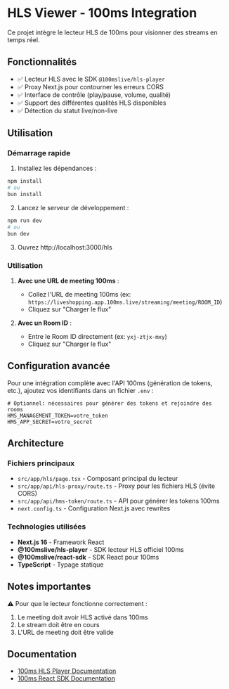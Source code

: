 # HLS Viewer - 100ms Integration

Ce projet intègre le lecteur HLS de 100ms pour visionner des streams en temps réel.

## Fonctionnalités

- ✅ Lecteur HLS avec le SDK `@100mslive/hls-player`
- ✅ Proxy Next.js pour contourner les erreurs CORS
- ✅ Interface de contrôle (play/pause, volume, qualité)
- ✅ Support des différentes qualités HLS disponibles
- ✅ Détection du statut live/non-live

## Utilisation

### Démarrage rapide

1. Installez les dépendances :
```bash
npm install
# ou
bun install
```

2. Lancez le serveur de développement :
```bash
npm run dev
# ou
bun dev
```

3. Ouvrez http://localhost:3000/hls

### Utilisation

1. **Avec une URL de meeting 100ms** :
   - Collez l'URL de meeting 100ms (ex: `https://liveshopping.app.100ms.live/streaming/meeting/ROOM_ID`)
   - Cliquez sur "Charger le flux"

2. **Avec un Room ID** :
   - Entre le Room ID directement (ex: `yxj-ztjx-mxy`)
   - Cliquez sur "Charger le flux"

## Configuration avancée

Pour une intégration complète avec l'API 100ms (génération de tokens, etc.), ajoutez vos identifiants dans un fichier `.env` :

```env
# Optionnel: nécessaires pour générer des tokens et rejoindre des rooms
HMS_MANAGEMENT_TOKEN=votre_token
HMS_APP_SECRET=votre_secret
```

## Architecture

### Fichiers principaux

- `src/app/hls/page.tsx` - Composant principal du lecteur
- `src/app/api/hls-proxy/route.ts` - Proxy pour les fichiers HLS (évite CORS)
- `src/app/api/hms-token/route.ts` - API pour générer les tokens 100ms
- `next.config.ts` - Configuration Next.js avec rewrites

### Technologies utilisées

- **Next.js 16** - Framework React
- **@100mslive/hls-player** - SDK lecteur HLS officiel 100ms
- **@100mslive/react-sdk** - SDK React pour 100ms
- **TypeScript** - Typage statique

## Notes importantes

⚠️ Pour que le lecteur fonctionne correctement :
1. Le meeting doit avoir HLS activé dans 100ms
2. Le stream doit être en cours
3. L'URL de meeting doit être valide

## Documentation

- [100ms HLS Player Documentation](https://www.100ms.live/docs/javascript/v2/how-to-guides/record-and-live-stream/hls/hls-player)
- [100ms React SDK Documentation](https://www.100ms.live/docs/javascript/v2/foundation/quickstart/)

